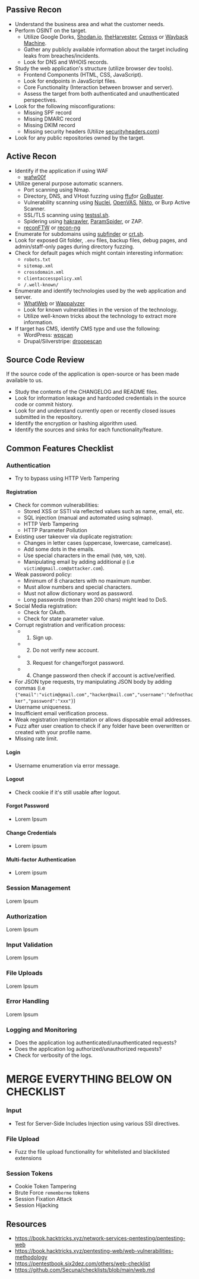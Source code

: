## Passive Recon
- Understand the business area and what the customer needs.
- Perform OSINT on the target.
	- Utilize Google Dorks, [Shodan.io](https://www.shodan.io/), [theHarvester](https://github.com/laramies/theHarvester), [Censys](https://censys.com/) or [Wayback Machine](https://archive.org/web/).
	- Gather any publicly available information about the target including leaks from breaches/incidents.
	- Look for DNS and WHOIS records.
- Study the web application's structure (utilize browser dev tools).
	- Frontend Components (HTML, CSS, JavaScript).
	- Look for endpoints in JavaScript files.
	- Core Functionality (Interaction between browser and server).
	- Assess the target from both authenticated and unauthenticated perspectives.
- Look for the following misconfigurations:
	- Missing SPF record
	- Missing DMARC record
	- Missing DKIM record
	- Missing security headers (Utilize [securityheaders.com](https://securityheaders.com/))
- Look for any public repositories owned by the target.
## Active Recon
- Identify if the application if using WAF
	- [wafw00f](https://github.com/EnableSecurity/wafw00f)
- Utilize general purpose automatic scanners.
	- Port scanning using Nmap.
	- Directory, DNS, and VHost fuzzing using [ffuf](https://github.com/ffuf/ffuf)or [GoBuster](https://github.com/OJ/gobuster).
	- Vulnerability scanning using [Nuclei](https://github.com/projectdiscovery/nuclei), [OpenVAS](https://github.com/greenbone/openvas-scanner), [Nikto](https://github.com/sullo/nikto), or Burp Active Scanner.
	- SSL/TLS scanning using [testssl.sh](https://github.com/drwetter/testssl.sh).
	- Spidering using [hakrawler](https://github.com/hakluke/hakrawler), [ParamSpider](https://github.com/devanshbatham/ParamSpider), or ZAP.
	- [reconFTW](https://github.com/six2dez/reconftw) or [recon-ng](https://github.com/lanmaster53/recon-ng)
- Enumerate for subdomains using [subfinder](https://github.com/projectdiscovery/subfinder) or [crt.sh](https://crt.sh/).
- Look for exposed Git folder, `.env` files, backup files, debug pages, and admin/staff-only pages during directory fuzzing.
- Check for default pages which might contain interesting information:
	- `robots.txt`
	- `sitemap.xml`
	- `crossdomain.xml`
	- `clientaccesspolicy.xml`
	- `/.well-known/`
- Enumerate and identify technologies used by the web application and server.
	- [WhatWeb](https://github.com/urbanadventurer/WhatWeb) or [Wappalyzer](https://www.wappalyzer.com/)
	- Look for known vulnerabilities in the version of the technology.
	- Utilize well-known tricks about the technology to extract more information.
- If target has CMS, identify CMS type and use the following:
	- WordPress: [wpscan](https://github.com/wpscanteam/wpscan)
	- Drupal/Silverstripe: [droopescan](https://github.com/SamJoan/droopescan)
## Source Code Review
If the source code of the application is open-source or has been made available to us.
- Study the contents of the CHANGELOG and README files.
- Look for information leakage and hardcoded credentials in the source code or commit history.
- Look for and understand currently open or recently closed issues submitted in the repository.
- Identify the encryption or hashing algorithm used.
- Identify the sources and sinks for each functionality/feature.
## Common Features Checklist
### Authentication
- Try to bypass using HTTP Verb Tampering
#### Registration
- Check for common vulnerabilities:
	- Stored XSS or SSTI via reflected values such as name, email, etc.
	- SQL injection (manual and automated using sqlmap).
	- HTTP Verb Tampering
	- HTTP Parameter Pollution
- Existing user takeover via duplicate registration:
	- Changes in letter cases (uppercase, lowercase, camelcase).
	- Add some dots in the emails.
	- Use special characters in the email (`%00`, `%09`, `%20`).
	- Manipulating email by adding additional `@` (i.e `victim@gmail.com@attacker.com`).
- Weak password policy:
	- Minimum of 8 characters with no maximum number.
	- Must allow numbers and special characters.
	- Must not allow dictionary word as password.
	- Long passwords (more than 200 chars) might lead to DoS.
- Social Media registration:
	- Check for OAuth.
	- Check for state parameter value.
- Corrupt registration and verification process:
	- 1. Sign up.
	- 2. Do not verify new account.
	- 3. Request for change/forgot password.
	- 4. Change password then check if account is active/verified.
- For JSON type requests, try manipulating JSON body by adding commas (i.e `{"email":"victim@gmail.com","hacker@mail.com","username":"defnothacker","password":"xxx"}`)
- Username uniqueness.
- Insufficient email verification process.
- Weak registration implementation or allows disposable email addresses.
- Fuzz after user creation to check if any folder have been overwritten or created with your profile name.
- Missing rate limit.
#### Login
- Username enumeration via error message.
#### Logout
- Check cookie if it's still usable after logout.
#### Forgot Password
- Lorem Ipsum
#### Change Credentials
- Lorem ipsum
#### Multi-factor Authentication
- Lorem ipsum
### Session Management
Lorem Ipsum
### Authorization
Lorem Ipsum
### Input Validation
Lorem Ipsum
### File Uploads
Lorem Ipsum
### Error Handling
Lorem Ipsum
### Logging and Monitoring
- Does the application log authenticated/unauthenticated requests?
- Does the application log authorized/unauthorized requests?
- Check for verbosity of the logs.

# MERGE EVERYTHING BELOW ON CHECKLIST
### Input
- Test for Server-Side Includes Injection using various SSI directives.
### File Upload
- Fuzz the file upload functionality for whitelisted and blacklisted extensions
### Session Tokens
- Cookie Token Tampering
- Brute Force `rememberme` tokens
- Session Fixation Attack
- Session Hijacking
## Resources
- https://book.hacktricks.xyz/network-services-pentesting/pentesting-web
- https://book.hacktricks.xyz/pentesting-web/web-vulnerabilities-methodology
- https://pentestbook.six2dez.com/others/web-checklist
- https://github.com/Secuna/checklists/blob/main/web.md